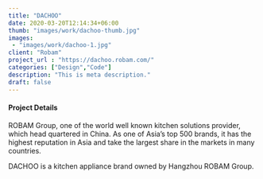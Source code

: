 ```yaml
---
title: "DACHOO"
date: 2020-03-20T12:14:34+06:00
thumb: "images/work/dachoo-thumb.jpg"
images:
 - "images/work/dachoo-1.jpg"
client: "Robam"
project_url : "https://dachoo.robam.com/"
categories: ["Design","Code"]
description: "This is meta description."
draft: false
---
```


#### Project Details

ROBAM Group, one of the world well known kitchen solutions provider, which head quartered in China. As one of Asia’s top 500 brands, it has the highest reputation in Asia and take the largest share in the markets in many countries.

DACHOO is a kitchen appliance brand owned by Hangzhou ROBAM Group.